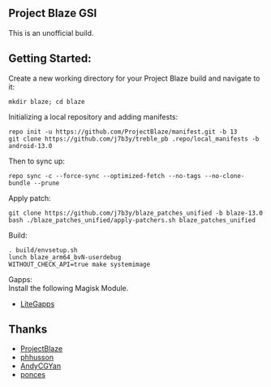 ## Project Blaze GSI  
This is an unofficial build.  

## Getting Started:

Create a new working directory for your Project Blaze build and navigate to it:
```
mkdir blaze; cd blaze
```

Initializing a local repository and adding manifests:
```
repo init -u https://github.com/ProjectBlaze/manifest.git -b 13
git clone https://github.com/j7b3y/treble_pb .repo/local_manifests -b android-13.0
```

Then to sync up:
```
repo sync -c --force-sync --optimized-fetch --no-tags --no-clone-bundle --prune
```

Apply patch:
```
git clone https://github.com/j7b3y/blaze_patches_unified -b blaze-13.0
bash ./blaze_patches_unified/apply-patchers.sh blaze_patches_unified

```

Build:
```
. build/envsetup.sh
lunch blaze_arm64_bvN-userdebug
WITHOUT_CHECK_API=true make systemimage
```  

Gapps:  
Install the following Magisk Module.  
- [LiteGapps](https://sourceforge.net/projects/litegapps/files/litegapps/arm64/33/)

## Thanks  

- [ProjectBlaze](https://github.com/ProjectBlaze)
- [phhusson](https://github.com/phhusson/)
- [AndyCGYan](https://github.com/AndyCGYan)
- [ponces](https://github.com/ponces/)
